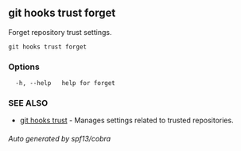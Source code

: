 ## git hooks trust forget

Forget repository trust settings.

```
git hooks trust forget
```

### Options

```
  -h, --help   help for forget
```

### SEE ALSO

- [git hooks trust](git_hooks_trust.md) - Manages settings related to trusted
  repositories.

###### Auto generated by spf13/cobra
